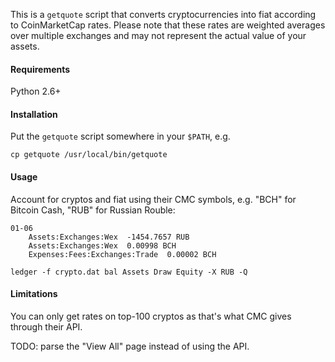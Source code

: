 
This is a `getquote` script that converts cryptocurrencies into fiat according to CoinMarketCap rates. Please note that these rates are weighted averages over multiple exchanges and may not represent the actual value of your assets.

#### Requirements

Python 2.6+

#### Installation

Put the `getquote` script somewhere in your `$PATH`, e.g.

`cp getquote /usr/local/bin/getquote`

#### Usage

Account for cryptos and fiat using their CMC symbols, e.g. "BCH" for Bitcoin Cash, "RUB" for Russian Rouble:

```
01-06
    Assets:Exchanges:Wex  -1454.7657 RUB
    Assets:Exchanges:Wex  0.00998 BCH
    Expenses:Fees:Exchanges:Trade  0.00002 BCH
```

```
ledger -f crypto.dat bal Assets Draw Equity -X RUB -Q
```

#### Limitations

You can only get rates on top-100 cryptos as that's what CMC gives through their API.

TODO: parse the "View All" page instead of using the API.
